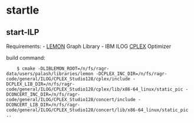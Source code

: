 # startle

## start-ILP

Requirements:
    - [LEMON](https://lemon.cs.elte.hu/trac/lemon) Graph Library
    - IBM ILOG [CPLEX](https://www.ibm.com/analytics/cplex-optimizer) Optimizer

build command:
```
    $ cmake -DLIBLEMON_ROOT=/n/fs/ragr-data/users/palash/libraries/lemon -DCPLEX_INC_DIR=/n/fs/ragr-code/general/ILOG/CPLEX_Studio128/cplex/include -DCPLEX_LIB_DIR=/n/fs/ragr-code/general/ILOG/CPLEX_Studio128/cplex/lib/x86-64_linux/static_pic -DCONCERT_INC_DIR=/n/fs/ragr-code/general/ILOG/CPLEX_Studio128/concert/include -DCONCERT_LIB_DIR=/n/fs/ragr-code/general/ILOG/CPLEX_Studio128/concert/lib/x86-64_linux/static_pic ..
```
